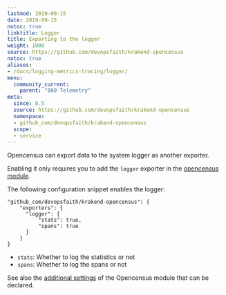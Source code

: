 ```yaml
---
lastmod: 2019-09-15
date: 2019-09-15
notoc: true
linktitle: Logger
title: Exporting to the logger
weight: 1000
source: https://github.com/devopsfaith/krakend-opencensus
notoc: true
aliases:
- /docs/logging-metrics-tracing/logger/
menu:
  community_current:
    parent: "080 Telemetry"
meta:
  since: 0.5
  source: https://github.com/devopsfaith/krakend-opencensus
  namespace:
  - github_com/devopsfaith/krakend-opencensus
  scope:
  - service
---
```

Opencensus can export data to the system logger as another exporter.

Enabling it only requires you to add the `logger` exporter in the [opencensus module](/docs/telemetry/opencensus/).

The following configuration snippet enables the logger:

    "github_com/devopsfaith/krakend-opencensus": {
        "exporters": {
          "logger": {
              "stats": true,
              "spans": true
          }
        }
    }

- `stats`: Whether to log the statistics or not
- `spans`: Whether to log the spans or not


See also the [additional settings](/docs/telemetry/opencensus/) of the Opencensus module that can be declared.
